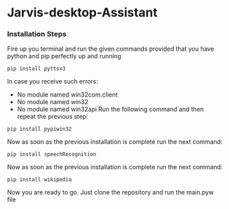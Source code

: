 # Jarvis-desktop-Assistant
### Installation Steps
Fire up you terminal and run the given commands provided that you have python and pip perfectly up and running
```
pip install pyttsx3
```
In case you receive such errors: 
* No module named win32com.client
* No module named win32
* No module named win32api
Run the following command and then repeat the previous step:
```
pip install pypiwin32
```
Now as soon as the previous installation is complete run the next command:
```
pip install speechRecognition
```
Now as soon as the previous installation is complete run the next command:
```
pip install wikipedia
```
Now you are ready to go. Just clone the repository and run the main.pyw file



